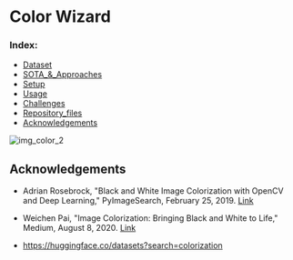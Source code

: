 # Color Wizard

 ### Index:
- [Dataset](#Dataset)
- [SOTA_&_Approaches](#SOTA_&_Approaches)
- [Setup](#Setup)
- [Usage](#usage)
- [Challenges](#Challenges)
- [Repository_files](#Repository_files)
- [Acknowledgements](#Acknowledgements)

![img_color_2](https://github.com/user-attachments/assets/50463b1e-6dbb-480c-85df-f9200e57a364)


## Acknowledgements

- Adrian Rosebrock, "Black and White Image Colorization with OpenCV and Deep Learning," PyImageSearch, February 25, 2019. [Link](https://pyimagesearch.com/2019/02/25/black-and-white-image-colorization-with-opencv-and-deep-learning/)

- Weichen Pai, "Image Colorization: Bringing Black and White to Life," Medium, August 8, 2020. [Link](https://medium.com/@weichenpai/image-colorization-bringing-black-and-white-to-life-b14d3e0db763)
- https://huggingface.co/datasets?search=colorization
